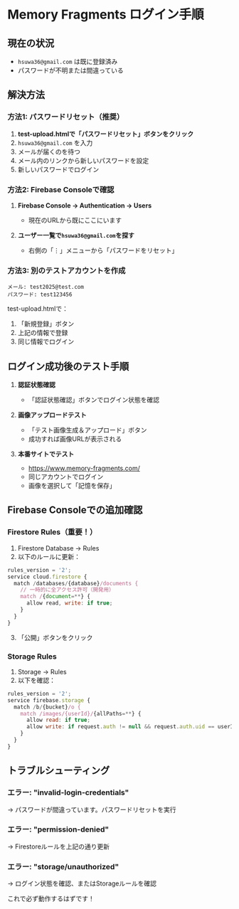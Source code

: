 # Memory Fragments ログイン手順

## 現在の状況
- `hsuwa36@gmail.com` は既に登録済み
- パスワードが不明または間違っている

## 解決方法

### 方法1: パスワードリセット（推奨）

1. **test-upload.htmlで「パスワードリセット」ボタンをクリック**
2. `hsuwa36@gmail.com` を入力
3. メールが届くのを待つ
4. メール内のリンクから新しいパスワードを設定
5. 新しいパスワードでログイン

### 方法2: Firebase Consoleで確認

1. **Firebase Console → Authentication → Users**
   - 現在のURLから既にここにいます
   
2. **ユーザー一覧で`hsuwa36@gmail.com`を探す**
   - 右側の「⋮」メニューから「パスワードをリセット」

### 方法3: 別のテストアカウントを作成

```
メール: test2025@test.com
パスワード: test123456
```

test-upload.htmlで：
1. 「新規登録」ボタン
2. 上記の情報で登録
3. 同じ情報でログイン

## ログイン成功後のテスト手順

1. **認証状態確認**
   - 「認証状態確認」ボタンでログイン状態を確認

2. **画像アップロードテスト**
   - 「テスト画像生成＆アップロード」ボタン
   - 成功すれば画像URLが表示される

3. **本番サイトでテスト**
   - https://www.memory-fragments.com/
   - 同じアカウントでログイン
   - 画像を選択して「記憶を保存」

## Firebase Consoleでの追加確認

### Firestore Rules（重要！）

1. Firestore Database → Rules
2. 以下のルールに更新：

```javascript
rules_version = '2';
service cloud.firestore {
  match /databases/{database}/documents {
    // 一時的に全アクセス許可（開発用）
    match /{document=**} {
      allow read, write: if true;
    }
  }
}
```

3. 「公開」ボタンをクリック

### Storage Rules

1. Storage → Rules
2. 以下を確認：

```javascript
rules_version = '2';
service firebase.storage {
  match /b/{bucket}/o {
    match /images/{userId}/{allPaths=**} {
      allow read: if true;
      allow write: if request.auth != null && request.auth.uid == userId;
    }
  }
}
```

## トラブルシューティング

### エラー: "invalid-login-credentials"
→ パスワードが間違っています。パスワードリセットを実行

### エラー: "permission-denied"
→ Firestoreルールを上記の通り更新

### エラー: "storage/unauthorized"
→ ログイン状態を確認、またはStorageルールを確認

これで必ず動作するはずです！